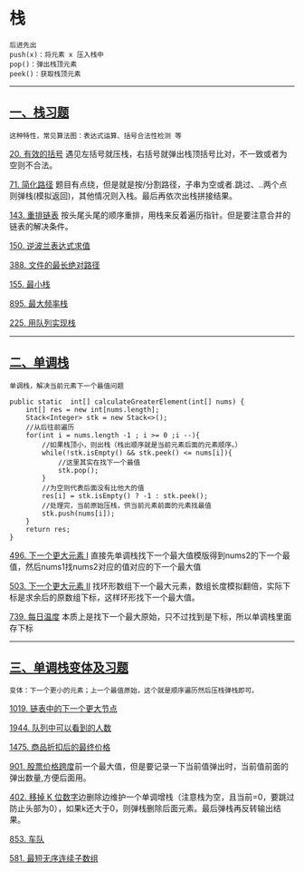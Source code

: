 # 栈
    后进先出
    push(x)：将元素 x 压入栈中
    pop()：弹出栈顶元素
    peek()：获取栈顶元素

--- 
## [一、栈习题](https://labuladong.online/algo/problem-set/stack/)

    这种特性，常见算法图：表达式运算、括号合法性检测 等

[20. 有效的括号](https://leetcode.cn/problems/valid-parentheses/description/) 遇见左括号就压栈，右括号就弹出栈顶括号比对，不一致或者为空则不合法。

[71. 简化路径](https://leetcode.cn/problems/simplify-path/description/) 题目有点绕，但是就是按/分割路径，子串为空或者.跳过、..两个点则弹栈(模拟返回)，其他情况则入栈。最后再依次出栈拼接结果。

[143. 重排链表](https://leetcode.cn/problems/reorder-list/description/) 按头尾头尾的顺序重排，用栈来反着遍历指针。但是要注意合并的链表的解决条件。

[150. 逆波兰表达式求值](https://leetcode.cn/problems/evaluate-reverse-polish-notation/description/)

[388. 文件的最长绝对路径](https://leetcode.cn/problems/longest-absolute-file-path/description/)

[155. 最小栈](https://leetcode.cn/problems/min-stack/description/)

[895. 最大频率栈](https://leetcode.cn/problems/maximum-frequency-stack/submissions/)

[225. 用队列实现栈](https://leetcode.cn/problems/implement-stack-using-queues/description/)

---

## [二、单调栈](https://labuladong.online/algo/data-structure/monotonic-stack/)
    单调栈，解决当前元素下一个最值问题

    public static  int[] calculateGreaterElement(int[] nums) {
        int[] res = new int[nums.length];
        Stack<Integer> stk = new Stack<>();
        //从后往前遍历
        for(int i = nums.length -1 ; i >= 0 ;i --){
            //如果栈顶小，则出栈（栈出顺序就是当前元素后面的元素顺序。）
            while(!stk.isEmpty() && stk.peek() <= nums[i]){
                //这里其实在找下一个最值
                stk.pop();
            }
            //为空则代表后面没有比他大的值
            res[i] = stk.isEmpty() ? -1 : stk.peek();
            //处理完，当前原始压栈，供当前元素前面的元素找最值
            stk.push(nums[i]);
        }
        return res;
    }

[496. 下一个更大元素 I](https://leetcode.cn/problems/next-greater-element-i/description/) 直接先单调栈找下一个最大值模版得到nums2的下一个最值，然后nums1找nums2对应的值对应的下一个最大值

[503. 下一个更大元素 II](https://leetcode.cn/problems/next-greater-element-ii/description/) 找环形数组下一个最大元素，数组长度模拟翻倍，实际下标是求余后的原数组下标，这样环形找下一个最大值。

[739. 每日温度](https://leetcode.cn/problems/daily-temperatures/description/) 本质上是找下一个最大原始，只不过找到是下标，所以单调栈里面存下标

---
## [三、单调栈变体及习题](https://labuladong.online/algo/problem-set/monotonic-stack/)

    变体：下一个更小的元素；上一个最值原始，这个就是顺序遍历然后压栈弹栈即可。

[1019. 链表中的下一个更大节点](https://leetcode.cn/problems/next-greater-node-in-linked-list/description/)

[1944. 队列中可以看到的人数](https://leetcode.cn/problems/number-of-visible-people-in-a-queue/description/)

[1475. 商品折扣后的最终价格](https://leetcode.cn/problems/final-prices-with-a-special-discount-in-a-shop/description/)

[901. 股票价格跨度](https://leetcode.cn/problems/online-stock-span/description/)前一个最大值，但是要记录一下当前值弹出时，当前值前面的弹出数量,方便后面用。

[402. 移掉 K 位数字](https://leetcode.cn/problems/remove-k-digits/description/)边删除边维护一个单调增栈（注意栈为空，且当前=0，要跳过防止头部为0），如果k还大于0，则弹栈删除后面元素。最后弹栈再反转输出结果。

[853. 车队](https://leetcode.cn/problems/car-fleet/description/)

[581. 最短无序连续子数组](https://leetcode.cn/problems/shortest-unsorted-continuous-subarray/description/)